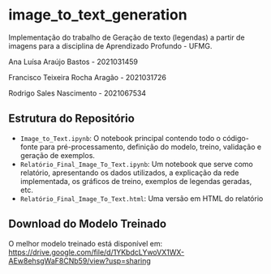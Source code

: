 # image_to_text_generation

Implementação do trabalho de Geração de texto (legendas) a partir de imagens para a disciplina de Aprendizado Profundo - UFMG.

Ana Luísa Araújo Bastos - 2021031459

Francisco Teixeira Rocha Aragão - 2021031726

Rodrigo Sales Nascimento - 2021067534

## Estrutura do Repositório
 - `Image_to_Text.ipynb`:  O notebook principal contendo todo o código-fonte para pré-processamento, definição do modelo, treino, validação e geração de exemplos.
 -  `Relatório_Final_Image_To_Text.ipynb`: Um notebook que serve como relatório, apresentando os dados utilizados, a explicação da rede implementada, os gráficos de treino, exemplos de legendas geradas, etc.
 - `Relatório_Final_Image_To_Text.html`:  Uma versão em HTML do relatório

## Download do Modelo Treinado
 O melhor modelo treinado está disponível em: https://drive.google.com/file/d/1YKbdcLYwoVX1WX-AEw8ehsgWaF8CNb59/view?usp=sharing
